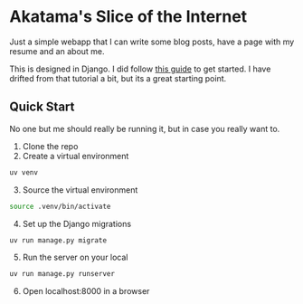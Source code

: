 Akatama's Slice of the Internet
===============================

Just a simple webapp that I can write some blog posts, have a page with my resume and an about me.

This is designed in Django. I did follow [this guide](https://realpython.com/build-a-blog-from-scratch-django/) to get started. I have drifted from that tutorial a bit, but its a great starting point.

Quick Start
-----------

No one but me should really be running it, but in case you really want to.

1. Clone the repo
2. Create a virtual environment

  ```bash
  uv venv
  ```

3. Source the virtual environment

  ```bash
  source .venv/bin/activate
  ```

4. Set up the Django migrations

  ```bash
  uv run manage.py migrate
  ```

5. Run the server on your local

  ```bash
  uv run manage.py runserver
  ```

6. Open localhost:8000 in a browser
